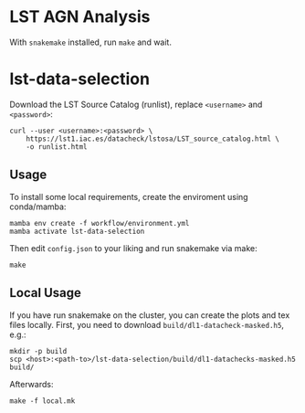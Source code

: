 # LST AGN Analysis

With `snakemake` installed, run `make` and wait.

# lst-data-selection

Download the LST Source Catalog (runlist), replace `<username>` and `<password>`:

```
curl --user <username>:<password> \
    https://lst1.iac.es/datacheck/lstosa/LST_source_catalog.html \
    -o runlist.html
```

## Usage

To install some local requirements, create the enviroment using conda/mamba:

```
mamba env create -f workflow/environment.yml
mamba activate lst-data-selection
```

Then edit `config.json` to your liking and run snakemake via make:

```
make
```

## Local Usage

If you have run snakemake on the cluster, you can create the plots and tex files locally.
First, you need to download `build/dl1-datacheck-masked.h5`, e.g.:

```
mkdir -p build
scp <host>:<path-to>/lst-data-selection/build/dl1-datachecks-masked.h5 build/
```

Afterwards:

```
make -f local.mk
```
